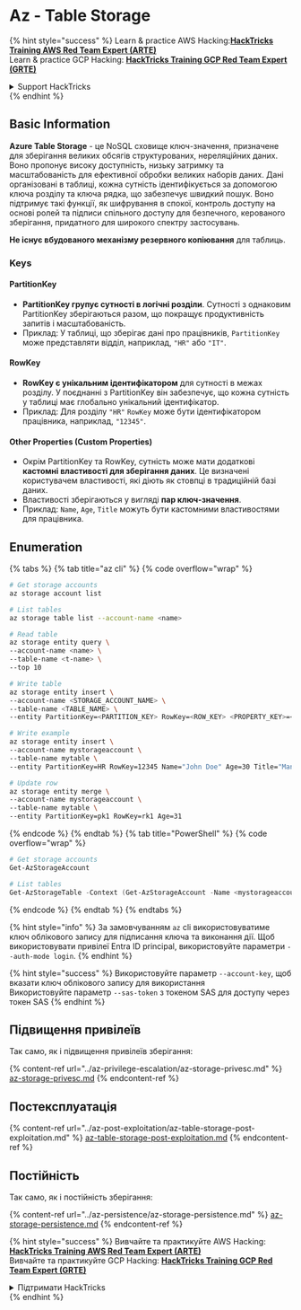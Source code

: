 # Az - Table Storage

{% hint style="success" %}
Learn & practice AWS Hacking:<img src="../../../.gitbook/assets/image (1) (1) (1) (1).png" alt="" data-size="line">[**HackTricks Training AWS Red Team Expert (ARTE)**](https://training.hacktricks.xyz/courses/arte)<img src="../../../.gitbook/assets/image (1) (1) (1) (1).png" alt="" data-size="line">\
Learn & practice GCP Hacking: <img src="../../../.gitbook/assets/image (2) (1).png" alt="" data-size="line">[**HackTricks Training GCP Red Team Expert (GRTE)**<img src="../../../.gitbook/assets/image (2) (1).png" alt="" data-size="line">](https://training.hacktricks.xyz/courses/grte)

<details>

<summary>Support HackTricks</summary>

* Check the [**subscription plans**](https://github.com/sponsors/carlospolop)!
* **Join the** 💬 [**Discord group**](https://discord.gg/hRep4RUj7f) or the [**telegram group**](https://t.me/peass) or **follow** us on **Twitter** 🐦 [**@hacktricks\_live**](https://twitter.com/hacktricks_live)**.**
* **Share hacking tricks by submitting PRs to the** [**HackTricks**](https://github.com/carlospolop/hacktricks) and [**HackTricks Cloud**](https://github.com/carlospolop/hacktricks-cloud) github repos.

</details>
{% endhint %}

## Basic Information

**Azure Table Storage** - це NoSQL сховище ключ-значення, призначене для зберігання великих обсягів структурованих, нереляційних даних. Воно пропонує високу доступність, низьку затримку та масштабованість для ефективної обробки великих наборів даних. Дані організовані в таблиці, кожна сутність ідентифікується за допомогою ключа розділу та ключа рядка, що забезпечує швидкий пошук. Воно підтримує такі функції, як шифрування в спокої, контроль доступу на основі ролей та підписи спільного доступу для безпечного, керованого зберігання, придатного для широкого спектру застосувань.

**Не існує вбудованого механізму резервного копіювання** для таблиць.

### Keys

#### **PartitionKey**

* **PartitionKey групує сутності в логічні розділи**. Сутності з однаковим PartitionKey зберігаються разом, що покращує продуктивність запитів і масштабованість.
* Приклад: У таблиці, що зберігає дані про працівників, `PartitionKey` може представляти відділ, наприклад, `"HR"` або `"IT"`.

#### **RowKey**

* **RowKey є унікальним ідентифікатором** для сутності в межах розділу. У поєднанні з PartitionKey він забезпечує, що кожна сутність у таблиці має глобально унікальний ідентифікатор.
* Приклад: Для розділу `"HR"` `RowKey` може бути ідентифікатором працівника, наприклад, `"12345"`.

#### **Other Properties (Custom Properties)**

* Окрім PartitionKey та RowKey, сутність може мати додаткові **кастомні властивості для зберігання даних**. Це визначені користувачем властивості, які діють як стовпці в традиційній базі даних.
* Властивості зберігаються у вигляді **пар ключ-значення**.
* Приклад: `Name`, `Age`, `Title` можуть бути кастомними властивостями для працівника.

## Enumeration

{% tabs %}
{% tab title="az cli" %}
{% code overflow="wrap" %}
```bash
# Get storage accounts
az storage account list

# List tables
az storage table list --account-name <name>

# Read table
az storage entity query \
--account-name <name> \
--table-name <t-name> \
--top 10

# Write table
az storage entity insert \
--account-name <STORAGE_ACCOUNT_NAME> \
--table-name <TABLE_NAME> \
--entity PartitionKey=<PARTITION_KEY> RowKey=<ROW_KEY> <PROPERTY_KEY>=<PROPERTY_VALUE>

# Write example
az storage entity insert \
--account-name mystorageaccount \
--table-name mytable \
--entity PartitionKey=HR RowKey=12345 Name="John Doe" Age=30 Title="Manager"

# Update row
az storage entity merge \
--account-name mystorageaccount \
--table-name mytable \
--entity PartitionKey=pk1 RowKey=rk1 Age=31
```
{% endcode %}
{% endtab %}
{% tab title="PowerShell" %}
{% code overflow="wrap" %}
```powershell
# Get storage accounts
Get-AzStorageAccount

# List tables
Get-AzStorageTable -Context (Get-AzStorageAccount -Name <mystorageaccount> -ResourceGroupName <ResourceGroupName>).Context
```
{% endcode %}
{% endtab %}
{% endtabs %}

{% hint style="info" %}
За замовчуванням `az` cli використовуватиме ключ облікового запису для підписання ключа та виконання дії. Щоб використовувати привілеї Entra ID principal, використовуйте параметри `--auth-mode login`.
{% endhint %}

{% hint style="success" %}
Використовуйте параметр `--account-key`, щоб вказати ключ облікового запису для використання\
Використовуйте параметр `--sas-token` з токеном SAS для доступу через токен SAS
{% endhint %}

## Підвищення привілеїв

Так само, як і підвищення привілеїв зберігання:

{% content-ref url="../az-privilege-escalation/az-storage-privesc.md" %}
[az-storage-privesc.md](../az-privilege-escalation/az-storage-privesc.md)
{% endcontent-ref %}

## Постексплуатація

{% content-ref url="../az-post-exploitation/az-table-storage-post-exploitation.md" %}
[az-table-storage-post-exploitation.md](../az-post-exploitation/az-table-storage-post-exploitation.md)
{% endcontent-ref %}

## Постійність

Так само, як і постійність зберігання:

{% content-ref url="../az-persistence/az-storage-persistence.md" %}
[az-storage-persistence.md](../az-persistence/az-storage-persistence.md)
{% endcontent-ref %}

{% hint style="success" %}
Вивчайте та практикуйте AWS Hacking:<img src="../../../.gitbook/assets/image (1) (1) (1) (1).png" alt="" data-size="line">[**HackTricks Training AWS Red Team Expert (ARTE)**](https://training.hacktricks.xyz/courses/arte)<img src="../../../.gitbook/assets/image (1) (1) (1) (1).png" alt="" data-size="line">\
Вивчайте та практикуйте GCP Hacking: <img src="../../../.gitbook/assets/image (2) (1).png" alt="" data-size="line">[**HackTricks Training GCP Red Team Expert (GRTE)**<img src="../../../.gitbook/assets/image (2) (1).png" alt="" data-size="line">](https://training.hacktricks.xyz/courses/grte)

<details>

<summary>Підтримати HackTricks</summary>

* Перевірте [**плани підписки**](https://github.com/sponsors/carlospolop)!
* **Приєднуйтесь до** 💬 [**групи Discord**](https://discord.gg/hRep4RUj7f) або [**групи Telegram**](https://t.me/peass) або **слідкуйте** за нами в **Twitter** 🐦 [**@hacktricks\_live**](https://twitter.com/hacktricks_live)**.**
* **Діліться хакерськими трюками, надсилаючи PR до** [**HackTricks**](https://github.com/carlospolop/hacktricks) та [**HackTricks Cloud**](https://github.com/carlospolop/hacktricks-cloud) репозиторіїв на github.

</details>
{% endhint %}
